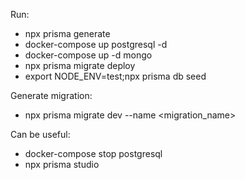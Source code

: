 Run:
- npx prisma generate
- docker-compose up postgresql -d 
- docker-compose up -d mongo
- npx prisma migrate deploy
- export NODE_ENV=test;npx prisma db seed

Generate migration:
- npx prisma migrate dev --name <migration_name>

Can be useful:
- docker-compose stop postgresql
- npx prisma studio
